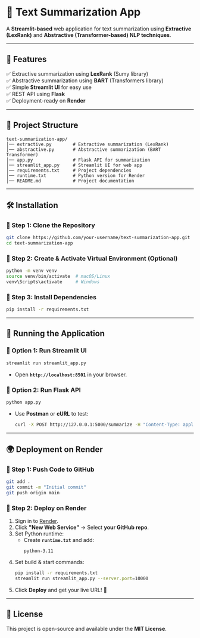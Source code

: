 # **📝 Text Summarization App**  

A **Streamlit-based** web application for text summarization using **Extractive (LexRank)** and **Abstractive (Transformer-based) NLP techniques**.  

---

## **🚀 Features**  
✅ Extractive summarization using **LexRank** (Sumy library)  
✅ Abstractive summarization using **BART** (Transformers library)  
✅ Simple **Streamlit UI** for easy use  
✅ REST API using **Flask**  
✅ Deployment-ready on **Render**  

---

## **📂 Project Structure**  
```
text-summarization-app/
│── extractive.py        # Extractive summarization (LexRank)
│── abstractive.py       # Abstractive summarization (BART Transformer)
│── app.py               # Flask API for summarization
│── streamlit_app.py     # Streamlit UI for web app
│── requirements.txt     # Project dependencies
│── runtime.txt          # Python version for Render
│── README.md            # Project documentation
```

---

## **🛠 Installation**  

### **🔹 Step 1: Clone the Repository**  
```bash
git clone https://github.com/your-username/text-summarization-app.git
cd text-summarization-app
```

### **🔹 Step 2: Create & Activate Virtual Environment (Optional)**
```bash
python -m venv venv
source venv/bin/activate  # macOS/Linux
venv\Scripts\activate     # Windows
```

### **🔹 Step 3: Install Dependencies**  
```bash
pip install -r requirements.txt
```

---

## **🚀 Running the Application**  

### **🔹 Option 1: Run Streamlit UI**  
```bash
streamlit run streamlit_app.py
```
- Open **`http://localhost:8501`** in your browser.

### **🔹 Option 2: Run Flask API**  
```bash
python app.py
```
- Use **Postman** or **cURL** to test:
  ```bash
  curl -X POST http://127.0.0.1:5000/summarize -H "Content-Type: application/json" -d '{"text": "Your input text here..."}'
  ```

---

## **🌍 Deployment on Render**  
### **🔹 Step 1: Push Code to GitHub**
```bash
git add .
git commit -m "Initial commit"
git push origin main
```

### **🔹 Step 2: Deploy on Render**
1. Sign in to [Render](https://render.com/).
2. Click **"New Web Service"** → Select **your GitHub repo**.
3. Set Python runtime:  
   - Create **`runtime.txt`** and add:
     ```
     python-3.11
     ```
4. Set build & start commands:
   ```bash
   pip install -r requirements.txt
   streamlit run streamlit_app.py --server.port=10000
   ```
5. Click **Deploy** and get your live URL! 🎉

---

## **📜 License**
This project is open-source and available under the **MIT License**.